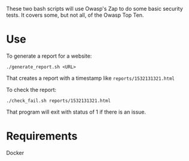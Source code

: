 These two bash scripts will use Owasp's Zap to do some basic security tests. It covers some, but not
all, of the Owasp Top Ten.

# Use

To generate a report for a website:

    ./generate_report.sh <URL> 

That creates a report with a timestamp like `reports/1532131321.html`

To check the report:

    ./check_fail.sh reports/1532131321.html

That program will exit with status of 1 if there is an issue.

# Requirements

Docker
